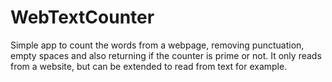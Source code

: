 # WebTextCounter

Simple app to count the words from a webpage, removing punctuation, empty spaces and also returning if the counter is prime or not.
It only reads from a website, but can be extended to read from text for example.
